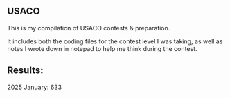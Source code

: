 ## USACO

This is my compilation of USACO contests & preparation.

It includes both the coding files for the contest level I was taking, as well as notes I wrote down in notepad to help me think during the contest.

## Results:

2025 January: 633
